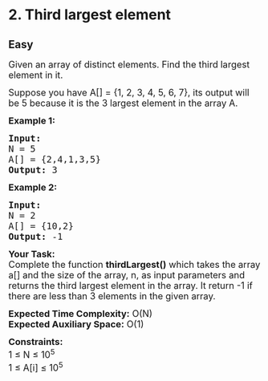 # 2. Third largest element
## Easy
<div class="problem-statement">
                <p></p><p><span style="font-size:18px">Given an array of distinct elements. Find the third largest element in it. </span></p>

<p><span style="font-size:18px">Suppose you have A[] = {1, 2, 3, 4, 5, 6, 7}, its output will be 5 because it&nbsp;is the 3 largest element in the array A.</span></p>

<p><strong><span style="font-size:18px">Example 1:</span></strong></p>

<pre><strong><span style="font-size:18px">Input:
</span></strong><span style="font-size:18px">N = 5
A[] = {2,4,1,3,5}
<strong>Output: </strong>3
</span></pre>

<p><strong><span style="font-size:18px">Example 2:</span></strong></p>

<pre><strong><span style="font-size:18px">Input:
</span></strong><span style="font-size:18px">N = 2
A[] = {10,2}
<strong>Output: </strong>-1</span></pre>

<p><span style="font-size:18px"><strong>Your Task:</strong><br>
Complete the function <strong>thirdLargest()</strong> which takes the array a[] and the size of the array, n,&nbsp;as input parameters&nbsp;and returns the third largest element in the array. It return -1 if there are less than 3 elements in the given array.</span></p>

<p><span style="font-size:18px"><strong>Expected Time Complexity:</strong> O(N)<br>
<strong>Expected Auxiliary Space:</strong> O(1)</span></p>

<p><span style="font-size:18px"><strong>Constraints:</strong><br>
1 ≤ N ≤ 10<sup>5</sup><br>
1 ≤ A[i] ≤ 10<sup>5</sup></span></p>
 <p></p>
            </div>